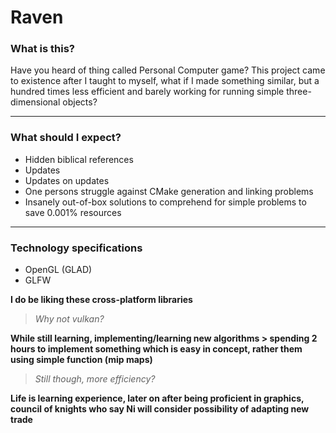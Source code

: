 # Raven
### What is this?
Have you heard of thing called Personal Computer game?
This project came to existence after I taught to myself,
what if I made something similar, 
but a hundred times less efficient
and barely working for running simple three-dimensional objects?
***
### What should I expect?
* Hidden biblical references
* Updates
* Updates on updates
* One persons struggle against CMake generation and linking problems
* Insanely out-of-box solutions to comprehend for simple problems to save 0.001% resources
***
### Technology specifications
* OpenGL (GLAD)
* GLFW

__I do be liking these cross-platform libraries__

>*Why not vulkan?*

__While still learning, implementing/learning new algorithms > spending 2 hours to implement something which is easy in concept, rather them using simple function (mip maps)__

>*Still though, more efficiency?*

__Life is learning experience, later on after being proficient in graphics, council of knights who say Ni will consider possibility of adapting new trade__